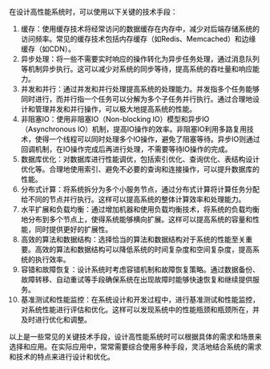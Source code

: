 <font style="color:rgb(0, 0, 0);background-color:rgb(248, 248, 248);">在设计高性能系统时，可以使用以下关键的技术手段：</font>

1. <font style="color:rgb(0, 0, 0);background-color:rgb(248, 248, 248);">缓存：使用缓存技术将经常访问的数据缓存在内存中，减少对后端存储系统的访问频率。常见的缓存技术包括内存缓存（如Redis、Memcached）和边缘缓存（如CDN）。</font>
2. <font style="color:rgb(0, 0, 0);background-color:rgb(248, 248, 248);">异步处理：将一些不需要实时响应的操作转化为异步任务处理，通过消息队列等机制异步执行。这可以减少对系统的同步等待，提高系统的吞吐量和响应能力。</font>
3. <font style="color:rgb(0, 0, 0);background-color:rgb(248, 248, 248);">并发和并行：通过并发和并行处理提高系统的处理能力。并发指多个任务能够同时进行，而并行指一个任务可以分解为多个子任务并行执行。通过合理地设计和管理并发和并行操作，可以极大地提高系统的性能。</font>
4. <font style="color:rgb(0, 0, 0);background-color:rgb(248, 248, 248);">非阻塞IO：使用非阻塞IO（Non-blocking IO）模型和异步IO（Asynchronous IO）机制，提高IO操作的效率。非阻塞IO利用多路复用技术，使得一个线程可以同时处理多个IO操作，避免了阻塞等待。异步IO则通过回调机制，在IO操作完成后再进行处理，不需要等待IO操作的完成。</font>
5. <font style="color:rgb(0, 0, 0);background-color:rgb(248, 248, 248);">数据库优化：对数据库进行性能调优，包括索引优化、查询优化、表结构设计优化等。合理地使用索引、避免不必要的查询和连接操作，可以提升数据库的性能。</font>
6. <font style="color:rgb(0, 0, 0);background-color:rgb(248, 248, 248);">分布式计算：将系统拆分为多个小服务节点，通过分布式计算将计算任务分配给不同的节点并行执行。这样可以提高系统的整体计算效率和处理能力。</font>
7. <font style="color:rgb(0, 0, 0);background-color:rgb(248, 248, 248);">水平扩展和负载均衡：通过增加机器和使用负载均衡技术，将系统的负载均衡地分布到多个节点上，使得系统能够横向扩展。这样可以提高系统的容量和性能，同时提供更好的扩展性。</font>
8. <font style="color:rgb(0, 0, 0);background-color:rgb(248, 248, 248);">高效的算法和数据结构：选择恰当的算法和数据结构对于系统的性能至关重要。高效的算法和数据结构可以降低系统的时间复杂度和空间复杂度，提高系统的执行效率。</font>
9. <font style="color:rgb(0, 0, 0);background-color:rgb(248, 248, 248);">容错和故障恢复：设计系统时考虑容错机制和故障恢复策略。通过数据备份、故障转移、自动重试等手段确保系统在出现故障时能够快速恢复和继续提供服务。</font>
10. <font style="color:rgb(0, 0, 0);background-color:rgb(248, 248, 248);">基准测试和性能监控：在系统设计和开发过程中，进行基准测试和性能监控，对系统性能进行评估和优化。这样可以发现系统中的性能瓶颈和瓶颈所在，并及时进行优化和调整。</font>

<font style="color:rgb(0, 0, 0);background-color:rgb(248, 248, 248);">以上是一些常见的关键技术手段，设计高性能系统时可以根据具体的需求和场景来选择和应用。在实际应用中，常常需要综合使用多种手段，灵活地结合系统的需求和技术的特点来进行设计和优化。</font>

